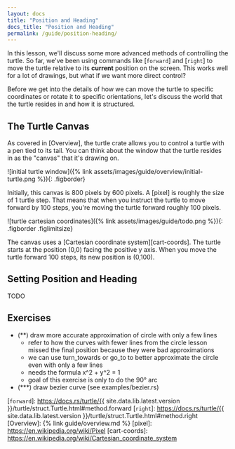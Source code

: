 ```yaml
---
layout: docs
title: "Position and Heading"
docs_title: "Position and Heading"
permalink: /guide/position-heading/
---
```


In this lesson, we'll discuss some more advanced methods of controlling the
turtle. So far, we've been using commands like [`forward`] and [`right`] to
move the turtle relative to its **current** position on the screen. This works
well for a lot of drawings, but what if we want more direct control?

Before we get into the details of how we can move the turtle to specific
coordinates or rotate it to specific orientations, let's discuss the world
that the turtle resides in and how it is structured.

## The Turtle Canvas

As covered in [Overview], the turtle crate allows you to control a turtle
with a pen tied to its tail. You can think about the window that the turtle
resides in as the "canvas" that it's drawing on.

![initial turtle window]({% link assets/images/guide/overview/initial-turtle.png %}){: .figborder}

Initially, this canvas is 800 pixels by 600 pixels. A [pixel] is roughly the
size of 1 turtle step. That means that when you instruct the turtle to move
forward by 100 steps, you're moving the turtle forward roughly 100 pixels.

![turtle cartesian coordinates]({% link assets/images/guide/todo.png %}){: .figborder .figlimitsize}

The canvas uses a [Cartesian coordinate system][cart-coords]. The turtle starts
at the position (0,0) facing the positive y axis. When you move the turtle
forward 100 steps, its new position is (0,100).

## Setting Position and Heading

TODO

## Exercises

- (**) draw more accurate approximation of circle with only a few lines
  - refer to how the curves with fewer lines from the circle lesson missed the
    final position because they were bad approximations
  - we can use turn_towards or go_to to better approximate the circle even with
    only a few lines
  - needs the formula x^2 + y^2 = 1
  - goal of this exercise is only to do the 90&deg; arc
- (***) draw bezier curve (see examples/bezier.rs)

[`forward`]: https://docs.rs/turtle/{{ site.data.lib.latest.version }}/turtle/struct.Turtle.html#method.forward
[`right`]: https://docs.rs/turtle/{{ site.data.lib.latest.version }}/turtle/struct.Turtle.html#method.right
[Overview]: {% link guide/overview.md %}
[pixel]: https://en.wikipedia.org/wiki/Pixel
[cart-coords]: https://en.wikipedia.org/wiki/Cartesian_coordinate_system

